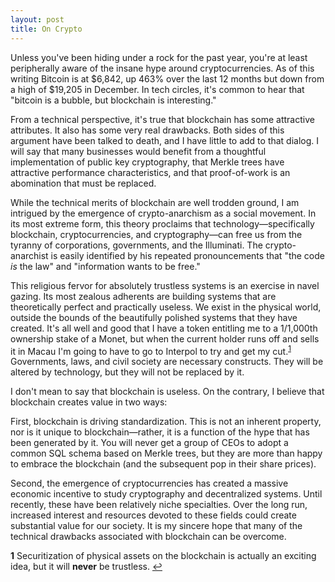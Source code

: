 ```yaml
---
layout: post
title: On Crypto
---
```


Unless you've been hiding under a rock for the past year, you're at least peripherally aware of the insane hype around cryptocurrencies. As of this writing Bitcoin is at $6,842, up 463% over the last 12 months but down from a high of $19,205 in December. In tech circles, it's common to hear that "bitcoin is a bubble, but blockchain is interesting."

From a technical perspective, it's true that blockchain has some attractive attributes. It also has some very real drawbacks. Both sides of this argument have been talked to death, and I have little to add to that dialog. I will say that many businesses would benefit from a thoughtful implementation of public key cryptography, that Merkle trees have attractive performance characteristics, and that proof-of-work is an abomination that must be replaced.

While the technical merits of blockchain are well trodden ground, I am intrigued by the emergence of crypto-anarchism as a social movement. In its most extreme form, this theory proclaims that technology&mdash;specifically blockchain, cryptocurrencies, and cryptography&mdash;can free us from the tyranny of corporations, governments, and the Illuminati. The crypto-anarchist is easily identified by his repeated pronouncements that "the code *is* the law" and "information wants to be free."  

This religious fervor for absolutely trustless systems is an exercise in navel gazing. Its most zealous adherents are building systems that are theoretically perfect and practically useless. We exist in the physical world, outside the bounds of the beautifully polished systems that they have created. It's all well and good that I have a token entitling me to a 1/1,000th ownership stake of a Monet, but when the current holder runs off and sells it in Macau I'm going to have to go to Interpol to try and get my cut.<sup id="a1">[1](#f1)</sup> Governments, laws, and civil society are necessary constructs. They will be altered by technology, but they will not be replaced by it.

I don't mean to say that blockchain is useless. On the contrary, I believe that blockchain creates value in two ways:

First, blockchain is driving standardization. This is not an inherent property, nor is it unique to blockchain&mdash;rather, it is a function of the hype that has been generated by it. You will never get a group of CEOs to adopt a common SQL schema based on Merkle trees, but they are more than happy to embrace the blockchain (and the subsequent pop in their share prices).

Second, the emergence of cryptocurrencies has created a massive economic incentive to study cryptography and decentralized systems. Until recently, these have been relatively niche specialties. Over the long run, increased interest and resources devoted to these fields could create substantial value for our society. It is my sincere hope that many of the technical drawbacks associated with blockchain can be overcome. 

<b id="f1">1</b> Securitization of physical assets on the blockchain is actually an exciting idea, but it will __never__ be trustless. [↩](#a1)
